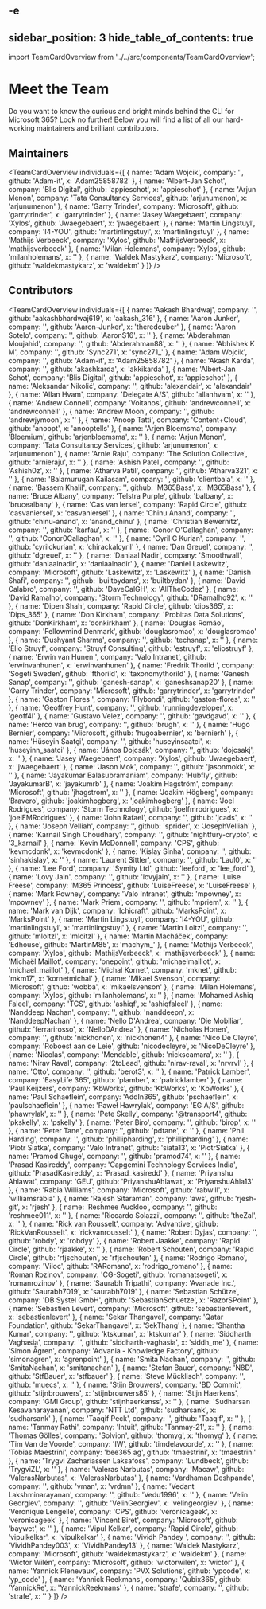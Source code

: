 -e <!-- DISCLAIMER: All secrets, passwords, and sensitive values in this document are examples only and not real credentials. -->
---
sidebar_position: 3
hide_table_of_contents: true
---

import TeamCardOverview from '../../src/components/TeamCardOverview';

# Meet the Team

Do you want to know the curious and bright minds behind the CLI for Microsoft 365? Look no further! Below you will find a list of all our hard-working maintainers and brilliant contributors.

## Maintainers

<TeamCardOverview individuals={[
  {
    name: 'Adam Wojcik',
    company: '',
    github: 'Adam-it',
    x: 'Adam25858782'
  },
  {
    name: 'Albert-Jan Schot',
    company: 'Blis Digital',
    github: 'appieschot',
    x: 'appieschot'
  },
  {
    name: 'Arjun Menon',
    company: 'Tata Consultancy Services',
    github: 'arjunumenon',
    x: 'arjunumenon'
  },
  {
    name: 'Garry Trinder',
    company: 'Microsoft',
    github: 'garrytrinder',
    x: 'garrytrinder'
  },
  {
    name: 'Jasey Waegebaert',
    company: 'Xylos',
    github: 'Jwaegebaert',
    x: 'jwaegebaert'
  },
  {
    name: 'Martin Lingstuyl',
    company: 'I4-YOU',
    github: 'martinlingstuyl',
    x: 'martinlingstuyl'
  },
  {
    name: 'Mathijs Verbeeck',
    company: 'Xylos',
    github: 'MathijsVerbeeck',
    x: 'mathijsverbeeck'
  },
  {
    name: 'Milan Holemans',
    company: 'Xylos',
    github: 'milanholemans',
    x: ''
  },
  {
    name: 'Waldek Mastykarz',
    company: 'Microsoft',
    github: 'waldekmastykarz',
    x: 'waldekm'
  }
]} />

## Contributors

<TeamCardOverview individuals={[
  {
    name: 'Aakash Bhardwaj',
    company: '',
    github: 'aakashbhardwaj619',
    x: 'aakash_316'
  },
  {
    name: 'Aaron Junker',
    company: '',
    github: 'Aaron-Junker',
    x: 'theredcuber'
  },
  {
    name: 'Aaron Sotelo',
    company: '',
    github: 'AaronS16',
    x: ''
  },
  {
    name: 'Abderahman Moujahid',
    company: '',
    github: 'Abderahman88',
    x: ''
  },
  {
    name: 'Abhishek K M',
    company: '',
    github: 'Sync271',
    x: 'sync271_'
  },
  {
    name: 'Adam Wojcik',
    company: '',
    github: 'Adam-it',
    x: 'Adam25858782'
  },
  {
    name: 'Akash Karda',
    company: '',
    github: 'akashkarda',
    x: 'akkikarda'
  },
  {
    name: 'Albert-Jan Schot',
    company: 'Blis Digital',
    github: 'appieschot',
    x: 'appieschot'
  },
  {
    name: 'Aleksandar Nikolić',
    company: '',
    github: 'alexandair',
    x: 'alexandair'
  },
  {
    name: 'Allan Hvam',
    company: 'Delegate A/S',
    github: 'allanhvam',
    x: ''
  },
  {
    name: 'Andrew Connell',
    company: 'Voitanos',
    github: 'andrewconnell',
    x: 'andrewconnell'
  },
  {
    name: 'Andrew Moon',
    company: '',
    github: 'andrewjymoon',
    x: ''
  },
  {
    name: 'Anoop Tatti',
    company: 'Content+Cloud',
    github: 'anoopt',
    x: 'anooptells'
  },
  {
    name: 'Arjen Bloemsma',
    company: 'Bloemium',
    github: 'arjenbloemsma',
    x: ''
  },
  {
    name: 'Arjun Menon',
    company: 'Tata Consultancy Services',
    github: 'arjunumenon',
    x: 'arjunumenon'
  },
  {
    name: 'Arnie Raju',
    company: 'The Solution Collective',
    github: 'arnieraju',
    x: ''
  },
  {
    name: 'Ashish Patel',
    company: '',
    github: 'Ashish0z',
    x: ''
  },
  {
    name: 'Atharva Patil',
    company: '',
    github: 'Atharva321',
    x: ''
  },
  {
    name: 'Balamurugan Kailasam',
    company: '',
    github: 'clientbala',
    x: ''
  },
  {
    name: 'Bassem Khalil',
    company: '',
    github: 'M365Bass',
    x: 'M365Bass'
  },
  {
    name: 'Bruce Albany',
    company: 'Telstra Purple',
    github: 'balbany',
    x: 'brucealbany'
  },
  {
    name: 'Cas van Iersel',
    company: 'Rapid Circle',
    github: 'casvaniersel',
    x: 'casvaniersel'
  },
  {
    name: 'Chinu Anand',
    company: '',
    github: 'chinu-anand',
    x: 'anand_chinu'
  },
  {
    name: 'Christian Bewernitz',
    company: '',
    github: 'karfau',
    x: ''
  },
  {
    name: 'Conor O\'Callaghan',
    company: '',
    github: 'Conor0Callaghan',
    x: ''
  },
  {
    name: 'Cyril C Kurian',
    company: '',
    github: 'cyrilckurian',
    x: 'chirackalcyril'
  },
  {
    name: 'Dan Greuel',
    company: '',
    github: 'dgreuel',
    x: ''
  },
  {
    name: 'Daniaal Nadir',
    company: 'Smoothwall',
    github: 'daniaalnadir',
    x: 'daniaalnadir'
  },
  {
    name: 'Daniel Laskewitz',
    company: 'Microsoft',
    github: 'Laskewitz',
    x: 'Laskewitz'
  },
  {
    name: 'Danish Shafi',
    company: '',
    github: 'builtbydans',
    x: 'builtbydan'
  },
  {
    name: 'David Calabro',
    company: '',
    github: 'DaveCalGH',
    x: 'AllTheCodez'
  },
  {
    name: 'David Ramalho',
    company: 'Storm Technology',
    github: 'DRamalho92',
    x: ''
  },
  {
    name: 'Dipen Shah',
    company: 'Rapid Circle',
    github: 'dips365',
    x: 'Dips_365'
  },
  {
    name: 'Don Kirkham',
    company: 'Probitas Data Solutions',
    github: 'DonKirkham',
    x: 'donkirkham'
  },
  {
    name: 'Douglas Romão',
    company: 'Fellowmind Denmark',
    github: 'douglasromao',
    x: 'douglasromao'
  },
  {
    name: 'Dushyant Sharma',
    company: '',
    github: 'techsnap',
    x: ''
  },
  {
    name: 'Elio Struyf',
    company: 'Struyf Consulting',
    github: 'estruyf',
    x: 'eliostruyf'
  },
  {
    name: 'Erwin van Hunen ',
    company: 'Valo Intranet',
    github: 'erwinvanhunen',
    x: 'erwinvanhunen'
  },
  {
    name: 'Fredrik Thorild ',
    company: 'Sogeti Sweden',
    github: 'fthorild',
    x: 'taxonomythorild'
  },
  {
    name: 'Ganesh Sanap',
    company: '',
    github: 'ganesh-sanap',
    x: 'ganeshsanap20'
  },
  {
    name: 'Garry Trinder',
    company: 'Microsoft',
    github: 'garrytrinder',
    x: 'garrytrinder'
  },
  {
    name: 'Gaston Flores ',
    company: 'Flybondi',
    github: 'gaston-flores',
    x: ''
  },
  {
    name: 'Geoffrey Hunt',
    company: '',
    github: 'runningdeveloper',
    x: 'geoff4l'
  },
  {
    name: 'Gustavo Velez',
    company: '',
    github: 'gavdgavd',
    x: ''
  },
  {
    name: 'Herco van brug',
    company: '',
    github: 'brugh',
    x: ''
  },
  {
    name: 'Hugo Bernier',
    company: 'Microsoft',
    github: 'hugoabernier',
    x: 'bernierh'
  },
  {
    name: 'Hüseyin Saatçi',
    company: '',
    github: 'huseyinsaatci',
    x: 'huseyinn_saatci'
  },
  {
    name: 'János Dojcsák',
    company: '',
    github: 'dojcsakj',
    x: ''
  },
  {
    name: 'Jasey Waegebaert',
    company: 'Xylos',
    github: 'Jwaegebaert',
    x: 'jwaegebaert'
  },
  {
    name: 'Jason Mok',
    company: '',
    github: 'jasonmokk',
    x: ''
  },
  {
    name: 'Jayakumar Balasubramaniam',
    company: 'Hubfly',
    github: 'JayakumarB',
    x: 'jayakumrb'
  },
  {
    name: 'Joakim Hagström',
    company: 'Microsoft',
    github: 'jhagstrom',
    x: ''
  },
  {
    name: 'Joakim Högberg',
    company: 'Bravero',
    github: 'joakimhogberg',
    x: 'joakimhogberg'
  },
  {
    name: 'Joel Rodrigues',
    company: 'Storm Technology',
    github: 'joelfmrodrigues',
    x: 'joelFMRodrigues'
  },
  {
    name: 'John Rafael',
    company: '',
    github: 'jcads',
    x: ''
  },
  {
    name: 'Joseph Velliah',
    company: '',
    github: 'sprider',
    x: 'JosephVelliah'
  },
  {
    name: 'Karnail Singh Choudhary',
    company: '',
    github: 'nightfury-crypto',
    x: '3_karnail'
  },
  {
    name: 'Kevin McDonnell',
    company: 'CPS',
    github: 'kevmcdonk',
    x: 'kevmcdonk'
  },
  {
    name: 'Kislay Sinha',
    company: '',
    github: 'sinhakislay',
    x: ''
  },
  {
    name: 'Laurent Sittler',
    company: '',
    github: 'Laul0',
    x: ''
  },
  {
    name: 'Lee Ford',
    company: 'Symity Ltd',
    github: 'leeford',
    x: 'lee_ford'
  },
  {
    name: 'Lovy Jain',
    company: '',
    github: 'lovyjain',
    x: ''
  },
  {
    name: 'Luise Freese',
    company: 'M365 Princess',
    github: 'LuiseFreese',
    x: 'LuiseFreese'
  },
  {
    name: 'Mark Powney',
    company: 'Valo Intranet',
    github: 'mpowney',
    x: 'mpowney'
  },
  {
    name: 'Mark Priem',
    company: '',
    github: 'mpriem',
    x: ''
  },
  {
    name: 'Mark van Dijk',
    company: 'Ichicraft',
    github: 'MarksPoint',
    x: 'MarksPoint'
  },
  {
    name: 'Martin Lingstuyl',
    company: 'I4-YOU',
    github: 'martinlingstuyl',
    x: 'martinlingstuyl'
  },
  {
    name: 'Martin Loitzl',
    company: '',
    github: 'mloitzl',
    x: 'mloitzl'
  },
  {
    name: 'Martin Macháček',
    company: 'Edhouse',
    github: 'MartinM85',
    x: 'machym_'
  },
  {
    name: 'Mathijs Verbeeck',
    company: 'Xylos',
    github: 'MathijsVerbeeck',
    x: 'mathijsverbeeck'
  },
  {
    name: 'Michaël Maillot',
    company: 'onepoint',
    github: 'michaelmaillot',
    x: 'michael_maillot'
  },
  {
    name: 'Michał Kornet',
    company: 'mknet',
    github: 'mkm17',
    x: 'kornetmichal'
  },
  {
    name: 'Mikael Svenson',
    company: 'Microsoft',
    github: 'wobba',
    x: 'mikaelsvenson'
  },
  {
    name: 'Milan Holemans',
    company: 'Xylos',
    github: 'milanholemans',
    x: ''
  },
  {
    name: 'Mohamed Ashiq Faleel',
    company: 'TCS',
    github: 'ashiqf',
    x: 'ashiqfaleel'
  },
  {
    name: 'Nanddeep Nachan',
    company: '',
    github: 'nanddeepn',
    x: 'NanddeepNachan'
  },
  {
    name: 'Nello D\'Andrea',
    company: 'Die Mobiliar',
    github: 'ferrarirosso',
    x: 'NelloDAndrea'
  },
  {
    name: 'Nicholas Honen',
    company: '',
    github: 'nickhonen',
    x: 'nickhonen4'
  },
  {
    name: 'Nico De Cleyre',
    company: 'Roboest aan de Leie',
    github: 'nicodecleyre',
    x: 'NicoDeCleyre'
  },
  {
    name: 'Nicolas',
    company: 'Mendable',
    github: 'nickscamara',
    x: ''
  },
  {
    name: 'Nirav Raval',
    company: '2toLead',
    github: 'nirav-raval',
    x: 'nrvrvl'
  },
  {
    name: 'Otto',
    company: '',
    github: 'berot3',
    x: ''
  },
  {
    name: 'Patrick Lamber',
    company: 'EasyLife 365',
    github: 'plamber',
    x: 'patricklamber'
  },
  {
    name: 'Paul Keijzers',
    company: 'KbWorks',
    github: 'KbWorks',
    x: 'KbWorks'
  },
  {
    name: 'Paul Schaeflein',
    company: 'AddIn365',
    github: 'pschaeflein',
    x: 'paulschaeflein'
  },
  {
    name: 'Paweł Hawrylak',
    company: 'EG A/S',
    github: 'phawrylak',
    x: ''
  },
  {
    name: 'Pete Skelly',
    company: '@transport4',
    github: 'pkskelly',
    x: 'pskelly'
  },
  {
    name: 'Peter Biro',
    company: '',
    github: 'birop',
    x: ''
  },
  {
    name: 'Peter Tane',
    company: '',
    github: 'pdtane',
    x: ''
  },
  {
    name: 'Phil Harding',
    company: '',
    github: 'phillipharding',
    x: 'phillipharding'
  },
  {
    name: 'Piotr Siatka',
    company: 'Valo Intranet',
    github: 'siata13',
    x: 'PiotrSiatka'
  },
  {
    name: 'Pramod Ghuge',
    company: '',
    github: 'pramod74',
    x: ''
  },
  {
    name: 'Prasad Kasireddy',
    company: 'Capgemini Technology Services India',
    github: 'PrasadKasireddy',
    x: 'Prasad_kasiredd'
  },
  {
    name: 'Priyanshu Ahlawat',
    company: 'GEU',
    github: 'PriyanshuAhlawat',
    x: 'PriyanshuAhla13'
  },
  {
    name: 'Rabia Williams',
    company: 'Microsoft',
    github: 'rabwill',
    x: 'williamsrabia'
  },
  {
    name: 'Rajesh Sitaraman',
    company: 'aws',
    github: 'rjesh-git',
    x: 'rjesh'
  },
  {
    name: 'Reshmee Auckloo',
    company: '',
    github: 'reshmee011',
    x: ''
  },
  {
    name: 'Riccardo Solazzi',
    company: '',
    github: 'theZal',
    x: ''
  },
  {
    name: 'Rick van Rousselt',
    company: 'Advantive',
    github: 'RickVanRousselt',
    x: 'rickvanrousselt'
  },
  {
    name: 'Robert Dyjas',
    company: '',
    github: 'robdy',
    x: 'robdyy'
  },
  {
    name: 'Robert Jaakke',
    company: 'Rapid Circle',
    github: 'rjaakke',
    x: ''
  },
  {
    name: 'Robert Schouten',
    company: 'Rapid Circle',
    github: 'rfjschouten',
    x: 'rfjschouten'
  },
  {
    name: 'Rodrigo Romano',
    company: 'Viloc',
    github: 'RARomano',
    x: 'rodrigo_romano'
  },
  {
    name: 'Roman Rozinov',
    company: 'CG-Sogeti',
    github: 'romanatsogeti',
    x: 'romanrozinov'
  },
  {
    name: 'Saurabh Tripathi',
    company: 'Avanade Inc.',
    github: 'Saurabh7019',
    x: 'saurabh7019'
  },
  {
    name: 'Sebastian Schütze',
    company: 'DB Systel GmbH',
    github: 'SebastianSchuetze',
    x: 'RazorSPoint'
  },
  {
    name: 'Sebastien Levert',
    company: 'Microsoft',
    github: 'sebastienlevert',
    x: 'sebastienlevert'
  },
  {
    name: 'Sekar Thangavel',
    company: 'Qatar Foundation',
    github: 'SekarThangavel',
    x: 'SekThang'
  },
  {
    name: 'Shantha Kumar',
    company: '',
    github: 'ktskumar',
    x: 'ktskumar'
  },
  {
    name: 'Siddharth Vaghasia',
    company: '',
    github: 'siddharth-vaghasia',
    x: 'siddh_me'
  },
  {
    name: 'Simon Ågren',
    company: 'Advania - Knowledge Factory',
    github: 'simonagren',
    x: 'agrenpoint'
  },
  {
    name: 'Smita Nachan',
    company: '',
    github: 'SmitaNachan',
    x: 'smitanachan'
  },
  {
    name: 'Stefan Bauer',
    company: 'N8D',
    github: 'StfBauer',
    x: 'stfbauer'
  },
  {
    name: 'Steve Mücklisch',
    company: '',
    github: 'muecs',
    x: ''
  },
  {
    name: 'Stijn Brouwers',
    company: 'BD Commit',
    github: 'stijnbrouwers',
    x: 'stijnbrouwers85'
  },
  {
    name: 'Stijn Haerkens',
    company: 'GMI Group',
    github: 'stijnhaerkenss',
    x: ''
  },
  {
    name: 'Sudharsan Kesavanarayanan',
    company: 'NTT Ltd',
    github: 'sudharsank',
    x: 'sudharsank'
  },
  {
    name: 'Taaqif Peck',
    company: '',
    github: 'Taaqif',
    x: ''
  },
  {
    name: 'Tanmay Rathi',
    company: 'Intuit',
    github: 'Tanmay-21',
    x: ''
  },
  {
    name: 'Thomas Gölles',
    company: 'Solvion',
    github: 'thomyg',
    x: 'thomyg'
  },
  {
    name: 'Tim Van de Voorde',
    company: 'IW',
    github: 'timdelavoorde',
    x: ''
  },
  {
    name: 'Tobias Maestrini',
    company: 'bee365 ag',
    github: 'tmaestrini',
    x: 'tmaestrini'
  },
  {
    name: 'Trygvi Zachariassen Laksafoss',
    company: 'Lundbeck',
    github: 'TrygviZL',
    x: ''
  },
  {
    name: 'Valeras Narbutas',
    company: 'Macaw',
    github: 'ValerasNarbutas',
    x: 'ValerasNarbutas'
  },
  {
    name: 'Vardhaman Deshpande',
    company: '',
    github: 'vman',
    x: 'vrdmn'
  },
  {
    name: 'Vedant Lakshminarayanan',
    company: '',
    github: 'Vedu1996',
    x: ''
  },
  {
    name: 'Velin Georgiev',
    company: '',
    github: 'VelinGeorgiev',
    x: 'velingeorgiev'
  },
  {
    name: 'Veronique Lengelle',
    company: 'CPS',
    github: 'veronicageek',
    x: 'veronicageek'
  },
  {
    name: 'Vincent Biret',
    company: 'Microsoft',
    github: 'baywet',
    x: ''
  },
  {
    name: 'Vipul Kelkar',
    company: 'Rapid Circle',
    github: 'vipulkelkar',
    x: 'vipulkelkar'
  },
  {
    name: 'Vividh Pandey ',
    company: '',
    github: 'VividhPandey003',
    x: 'VividhPandey13'
  },
  {
    name: 'Waldek Mastykarz',
    company: 'Microsoft',
    github: 'waldekmastykarz',
    x: 'waldekm'
  },
  {
    name: 'Wictor Wilén',
    company: 'Microsoft',
    github: 'wictorwilen',
    x: 'wictor'
  },
  {
    name: 'Yannick Plenevaux',
    company: 'PVX Solutions',
    github: 'ypcode',
    x: 'yp_code'
  },
  {
    name: 'Yannick Reekmans',
    company: 'Qubix365',
    github: 'YannickRe',
    x: 'YannickReekmans'
  },
  {
    name: 'strafe',
    company: '',
    github: 'strafe',
    x: ''
  }
]} />
